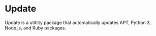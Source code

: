 # Update
Update is a utitlity package that automatically updates APT, Python 3, Node.js, and Ruby packages.
